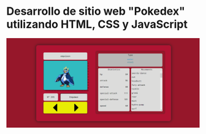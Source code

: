 # Desarrollo de sitio web "Pokedex" utilizando HTML, CSS y JavaScript

<div style="text-align:center">
    <img src="./screenshots/Pokedex.png"/>
</div>


